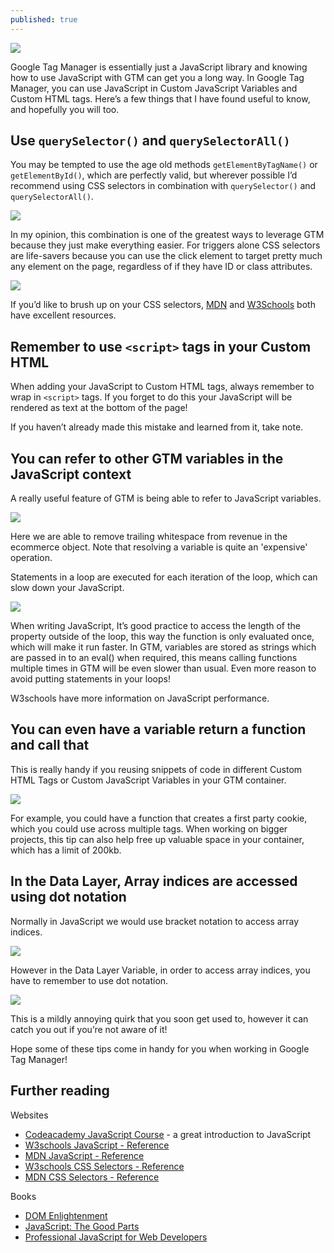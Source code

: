 ```yaml
---
published: true
---
```

![]({{site.baseurl}}/assets/images/javascript-tips.jpg)

Google Tag Manager is essentially just a JavaScript library and knowing how to use JavaScript with GTM can get you a long way. In Google Tag Manager, you can use JavaScript in Custom JavaScript Variables and Custom HTML tags. Here’s a few things that I have found useful to know, and hopefully you will too.

## Use `querySelector()` and `querySelectorAll()`

You may be tempted to use the age old methods `getElementByTagName()` or `getElementById()`, which are perfectly valid, but wherever possible I’d recommend using CSS selectors in combination with `querySelector()` and `querySelectorAll()`.

![]({{site.baseurl}}/assets/images/querySelector.png)

In my opinion, this combination is one of the greatest ways to leverage GTM because they just make everything easier. For triggers alone CSS selectors are life-savers because you can use the click element to target pretty much any element on the page, regardless of if they have ID or class attributes.

![]({{site.baseurl}}/assets/images/cssselectors.png)

If you’d like to brush up on your CSS selectors, [MDN](https://developer.mozilla.org/en-US/docs/Web/CSS/CSS_Selectors) and [W3Schools](https://www.w3schools.com/cssref/css_selectors.asp) both have excellent resources.

## Remember to use `<script>` tags in your Custom HTML

When adding your JavaScript to Custom HTML tags, always remember to wrap in `<script>` tags. If you forget to do this your JavaScript will be rendered as text at the bottom of the page!

If you haven’t already made this mistake and learned from it, take note.

## You can refer to other GTM variables in the JavaScript context

A really useful feature of GTM is being able to refer to JavaScript variables.

![]({{site.baseurl}}/assets/images/refer-to-variables.png)

Here we are able to remove trailing whitespace from revenue in the ecommerce object.
Note that resolving a variable is quite an 'expensive' operation.

Statements in a loop are executed for each iteration of the loop, which can slow down your JavaScript.

![]({{site.baseurl}}/assets/images/statements-in-loops.png)

When writing JavaScript, It’s good practice to access the length of the property outside of the loop, this way the function is only evaluated once, which will make it run faster. In GTM, variables are stored as strings which are passed in to an eval() when required, this means calling functions multiple times in GTM will be even slower than usual. Even more reason to avoid putting statements in your loops!

W3schools have more information on JavaScript performance.

## You can even have a variable return a function and call that

This is really handy if you reusing snippets of code in different Custom HTML Tags or Custom JavaScript Variables in your GTM container.

![]({{site.baseurl}}/assets/images/multiply-function.png)

For example, you could have a function that creates a first party cookie, which you could use across multiple tags. When working on bigger projects, this tip can also help free up valuable space in your container, which has a limit of 200kb.

## In the Data Layer, Array indices are accessed using dot notation

Normally in JavaScript we would use bracket notation to access array indices.

![]({{site.baseurl}}/assets/images/bracket-notation.png)

However in the Data Layer Variable, in order to access array indices, you have to remember to use dot notation.

![]({{site.baseurl}}/assets/images/dot-notation.png)

This is a mildly annoying quirk that you soon get used to, however it can catch you out if you’re not aware of it!

Hope some of these tips come in handy for you when working in Google Tag Manager!

## Further reading

Websites

- [Codeacademy JavaScript Course](https://www.codecademy.com/learn/introduction-to-javascript) - a great introduction to JavaScript
- [W3schools JavaScript - Reference](https://www.w3schools.com/js/default.asp)
- [MDN JavaScript - Reference](https://developer.mozilla.org/bm/docs/Web/JavaScript)
- [W3schools CSS Selectors - Reference](https://www.w3schools.com/cssref/css_selectors.asp)
- [MDN CSS Selectors - Reference](https://developer.mozilla.org/en-US/docs/Web/CSS/CSS_Selectors)

Books

- [DOM Enlightenment](http://shop.oreilly.com/product/0636920027690.do)
- [JavaScript: The Good Parts](http://shop.oreilly.com/product/9780596517748.do)
- [Professional JavaScript for Web Developers](https://www.amazon.co.uk/Professional-JavaScript-Developers-Wrox-Guides/dp/1118026691)
